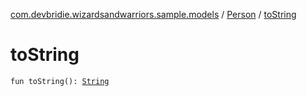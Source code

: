 [com.devbridie.wizardsandwarriors.sample.models](../index.md) / [Person](index.md) / [toString](.)

# toString

`fun toString(): `[`String`](https://kotlinlang.org/api/latest/jvm/stdlib/kotlin/-string/index.html)